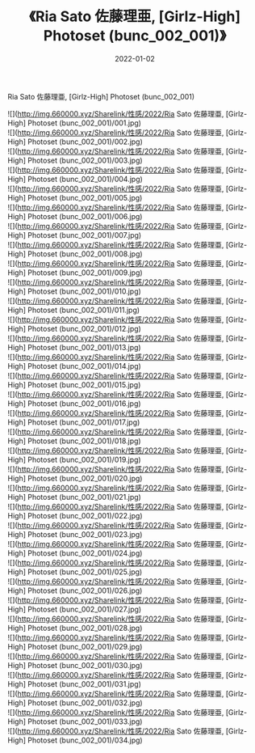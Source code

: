 ﻿---
layout: post
title:  《Ria Sato 佐藤理亜, [Girlz-High] Photoset (bunc_002_001)》
date:   2022-01-02
img: http://img.660000.xyz/Sharelink/性感/2022/Ria Sato 佐藤理亜, [Girlz-High] Photoset (bunc_002_001)/000.jpg
categories: [美女, 清纯, 唯美]
---

Ria Sato 佐藤理亜, [Girlz-High] Photoset (bunc_002_001)

  ![](http://img.660000.xyz/Sharelink/性感/2022/Ria Sato 佐藤理亜, [Girlz-High] Photoset (bunc_002_001)/001.jpg) <br> ![](http://img.660000.xyz/Sharelink/性感/2022/Ria Sato 佐藤理亜, [Girlz-High] Photoset (bunc_002_001)/002.jpg) <br> ![](http://img.660000.xyz/Sharelink/性感/2022/Ria Sato 佐藤理亜, [Girlz-High] Photoset (bunc_002_001)/003.jpg) <br> ![](http://img.660000.xyz/Sharelink/性感/2022/Ria Sato 佐藤理亜, [Girlz-High] Photoset (bunc_002_001)/004.jpg) <br> ![](http://img.660000.xyz/Sharelink/性感/2022/Ria Sato 佐藤理亜, [Girlz-High] Photoset (bunc_002_001)/005.jpg) <br> ![](http://img.660000.xyz/Sharelink/性感/2022/Ria Sato 佐藤理亜, [Girlz-High] Photoset (bunc_002_001)/006.jpg) <br> ![](http://img.660000.xyz/Sharelink/性感/2022/Ria Sato 佐藤理亜, [Girlz-High] Photoset (bunc_002_001)/007.jpg) <br> ![](http://img.660000.xyz/Sharelink/性感/2022/Ria Sato 佐藤理亜, [Girlz-High] Photoset (bunc_002_001)/008.jpg) <br> ![](http://img.660000.xyz/Sharelink/性感/2022/Ria Sato 佐藤理亜, [Girlz-High] Photoset (bunc_002_001)/009.jpg) <br> ![](http://img.660000.xyz/Sharelink/性感/2022/Ria Sato 佐藤理亜, [Girlz-High] Photoset (bunc_002_001)/010.jpg) <br> ![](http://img.660000.xyz/Sharelink/性感/2022/Ria Sato 佐藤理亜, [Girlz-High] Photoset (bunc_002_001)/011.jpg) <br> ![](http://img.660000.xyz/Sharelink/性感/2022/Ria Sato 佐藤理亜, [Girlz-High] Photoset (bunc_002_001)/012.jpg) <br> ![](http://img.660000.xyz/Sharelink/性感/2022/Ria Sato 佐藤理亜, [Girlz-High] Photoset (bunc_002_001)/013.jpg) <br> ![](http://img.660000.xyz/Sharelink/性感/2022/Ria Sato 佐藤理亜, [Girlz-High] Photoset (bunc_002_001)/014.jpg) <br> ![](http://img.660000.xyz/Sharelink/性感/2022/Ria Sato 佐藤理亜, [Girlz-High] Photoset (bunc_002_001)/015.jpg) <br> ![](http://img.660000.xyz/Sharelink/性感/2022/Ria Sato 佐藤理亜, [Girlz-High] Photoset (bunc_002_001)/016.jpg) <br> ![](http://img.660000.xyz/Sharelink/性感/2022/Ria Sato 佐藤理亜, [Girlz-High] Photoset (bunc_002_001)/017.jpg) <br> ![](http://img.660000.xyz/Sharelink/性感/2022/Ria Sato 佐藤理亜, [Girlz-High] Photoset (bunc_002_001)/018.jpg) <br> ![](http://img.660000.xyz/Sharelink/性感/2022/Ria Sato 佐藤理亜, [Girlz-High] Photoset (bunc_002_001)/019.jpg) <br> ![](http://img.660000.xyz/Sharelink/性感/2022/Ria Sato 佐藤理亜, [Girlz-High] Photoset (bunc_002_001)/020.jpg) <br> ![](http://img.660000.xyz/Sharelink/性感/2022/Ria Sato 佐藤理亜, [Girlz-High] Photoset (bunc_002_001)/021.jpg) <br> ![](http://img.660000.xyz/Sharelink/性感/2022/Ria Sato 佐藤理亜, [Girlz-High] Photoset (bunc_002_001)/022.jpg) <br> ![](http://img.660000.xyz/Sharelink/性感/2022/Ria Sato 佐藤理亜, [Girlz-High] Photoset (bunc_002_001)/023.jpg) <br> ![](http://img.660000.xyz/Sharelink/性感/2022/Ria Sato 佐藤理亜, [Girlz-High] Photoset (bunc_002_001)/024.jpg) <br> ![](http://img.660000.xyz/Sharelink/性感/2022/Ria Sato 佐藤理亜, [Girlz-High] Photoset (bunc_002_001)/025.jpg) <br> ![](http://img.660000.xyz/Sharelink/性感/2022/Ria Sato 佐藤理亜, [Girlz-High] Photoset (bunc_002_001)/026.jpg) <br> ![](http://img.660000.xyz/Sharelink/性感/2022/Ria Sato 佐藤理亜, [Girlz-High] Photoset (bunc_002_001)/027.jpg) <br> ![](http://img.660000.xyz/Sharelink/性感/2022/Ria Sato 佐藤理亜, [Girlz-High] Photoset (bunc_002_001)/028.jpg) <br> ![](http://img.660000.xyz/Sharelink/性感/2022/Ria Sato 佐藤理亜, [Girlz-High] Photoset (bunc_002_001)/029.jpg) <br> ![](http://img.660000.xyz/Sharelink/性感/2022/Ria Sato 佐藤理亜, [Girlz-High] Photoset (bunc_002_001)/030.jpg) <br> ![](http://img.660000.xyz/Sharelink/性感/2022/Ria Sato 佐藤理亜, [Girlz-High] Photoset (bunc_002_001)/031.jpg) <br> ![](http://img.660000.xyz/Sharelink/性感/2022/Ria Sato 佐藤理亜, [Girlz-High] Photoset (bunc_002_001)/032.jpg) <br> ![](http://img.660000.xyz/Sharelink/性感/2022/Ria Sato 佐藤理亜, [Girlz-High] Photoset (bunc_002_001)/033.jpg) <br> ![](http://img.660000.xyz/Sharelink/性感/2022/Ria Sato 佐藤理亜, [Girlz-High] Photoset (bunc_002_001)/034.jpg) <br>